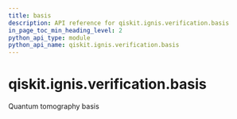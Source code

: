 ```yaml
---
title: basis
description: API reference for qiskit.ignis.verification.basis
in_page_toc_min_heading_level: 2
python_api_type: module
python_api_name: qiskit.ignis.verification.basis
---
```


<span id="qiskit-ignis-verification-basis" />

# qiskit.ignis.verification.basis

Quantum tomography basis

